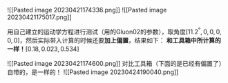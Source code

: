 ![[Pasted image 20230421174336.png]]
![[Pasted image 20230421175017.png]]


用自己建立的运动学方程进行测试（用的Gluon02的参数），取角度$[11.2^°,0,0,0,0,0]$，然后实际带入计算的时候还要**加上偏置**，结果如下：
**和工具箱中所计算的一样！**$[0.18,0.023,0.534]$

![[Pasted image 20230421174600.png]]
对比工具箱（下面的是已经有偏置了）自带的，是一样的！
![[Pasted image 20230424190040.png]]

